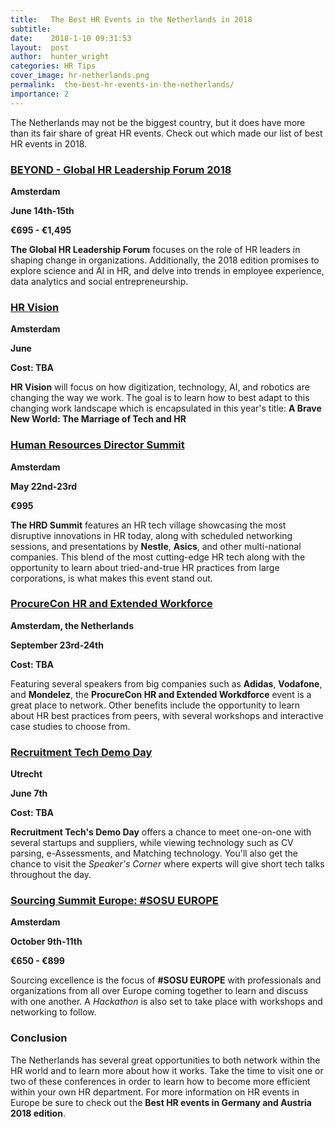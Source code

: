 ```yaml
---
title:   The Best HR Events in the Netherlands in 2018
subtitle:
date:    2018-1-10 09:31:53
layout:  post
author:  hunter_wright
categories: HR Tips
cover_image: hr-netherlands.png
permalink:  the-best-hr-events-in-the-netherlands/
importance: 2
---
```

The Netherlands may not be the biggest country, but it does have more than its fair share of great HR events. Check out which made our list of best HR events in 2018.   

<!--more-->

### [BEYOND - Global HR Leadership Forum 2018](http://www.beyondhrforum.com/)

**Amsterdam**

**June 14th-15th**

**€695 - €1,495**

**The Global HR Leadership Forum** focuses on the role of HR leaders in shaping change in organizations. Additionally, the 2018 edition promises to explore science and AI in HR, and delve into trends in employee experience, data analytics and social entrepreneurship.


### [HR Vision](https://www.hrvisionevent.com/amsterdam/)

**Amsterdam**

**June**

**Cost: TBA**

**HR Vision** will focus on how digitization, technology, AI, and robotics are changing the way we work. The goal is to learn how to best adapt to this changing work landscape which is encapsulated in this year's title: **A Brave New World: The Marriage of Tech and HR**

### [Human Resources Director Summit](https://www.hrdsummit.eu/contact/)

**Amsterdam**

**May 22nd-23rd**

**€995**

**The HRD Summit** features an HR tech village showcasing the most disruptive innovations in HR today, along with scheduled networking sessions, and presentations by **Nestle**, **Asics**, and other multi-national companies. This blend of the most cutting-edge HR tech along with the opportunity to learn about tried-and-true HR practices from large corporations, is what makes this event stand out. 

### [ProcureCon HR and Extended Workforce](https://procureconhr.wbresearch.com/)

**Amsterdam, the Netherlands**

**September 23rd-24th**

**Cost: TBA**

Featuring several speakers from big companies such as **Adidas**, **Vodafone**, and **Mondelez**, the **ProcureCon HR and Extended Workdforce** event is a great place to network. Other benefits include the opportunity to learn about HR best practices from peers, with several workshops and interactive case studies to choose from.

### [Recruitment Tech Demo Day](https://www.recruitmenttech.nl/demoday/programma)

**Utrecht**

**June 7th**

**Cost: TBA**

**Recruitment Tech's Demo Day** offers a chance to meet one-on-one with several startups and suppliers, while viewing technology such as CV parsing, e-Assessments, and Matching technology. You'll also get the chance to visit the _Speaker's Corner_ where experts will give short tech talks throughout the day. 


### [Sourcing Summit Europe: #SOSU EUROPE](https://www.sosueurope.com/)

**Amsterdam**

**October 9th-11th**

**€650 - €899**

Sourcing excellence is the focus of **#SOSU EUROPE** with professionals and organizations from all over Europe coming together to learn and discuss with one another. A _Hackathon_ is also set to take place with workshops and networking to follow. 

### Conclusion

The Netherlands has several great opportunities to both network within the HR world and to learn more about how it works. Take the time to visit one or two of these conferences in order to learn how to become more efficient within your own HR department. For more information on HR events in Europe be sure to check out the **Best HR events in Germany and Austria 2018 edition**.
